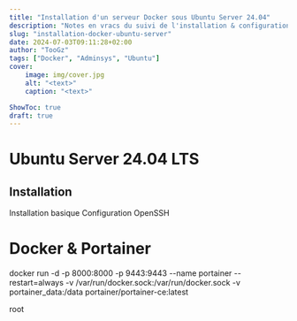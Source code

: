 ```yaml
---
title: "Installation d'un serveur Docker sous Ubuntu Server 24.04"
description: "Notes en vracs du suivi de l'installation & configuration"
slug: "installation-docker-ubuntu-server"
date: 2024-07-03T09:11:28+02:00
author: "TooGz"
tags: ["Docker", "Adminsys", "Ubuntu"]
cover:
    image: img/cover.jpg
    alt: "<text>"
    caption: "<text>"

ShowToc: true
draft: true
---
```


# Ubuntu Server 24.04 LTS
## Installation

Installation basique
Configuration OpenSSH


# Docker & Portainer

docker run -d -p 8000:8000 -p 9443:9443 --name portainer --restart=always -v /var/run/docker.sock:/var/run/docker.sock -v portainer_data:/data portainer/portainer-ce:latest


root
